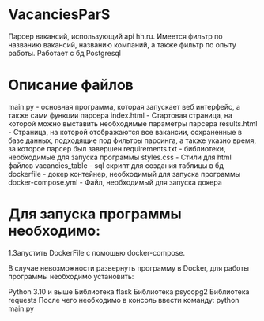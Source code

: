 # VacanciesParS
Парсер вакансий, использующий api hh.ru. Имеется фильтр по названию вакансий, названию компаний, а также фильтр по опыту работы. Работает с бд Postgresql
# Описание файлов
main.py - основная программа, которая запускает веб интерфейс, а также сами функции парсера
index.html - Стартовая страница, на которой можно выставить необходимые параметры парсера
results.html - Страница, на которой отображаются все вакансии, сохраненные в базе данных, подходящие под фильтры парсинга, а также указно время, за которое парсер был завершен
requirements.txt - библиотеки, необходимые для запуска программы
styles.css - Стили для html файлов
vacancies_table - sql скрипт для создания таблицы в бд
dockerfile - докер контейнер, необходимый для запуска программы
docker-compose.yml - Файл, необходимый для запуска докера

# Для запуска программы необходимо:
1.Запустить DockerFile с помощью docker-compose.

В случае невозможности развернуть программу в Docker, для работы программы необходимо установить:

Python 3.10 и выше
Библиотека flask
Библиотека psycopg2
Библиотека requests
После чего необходимо в консоль ввести команду: python main.py

